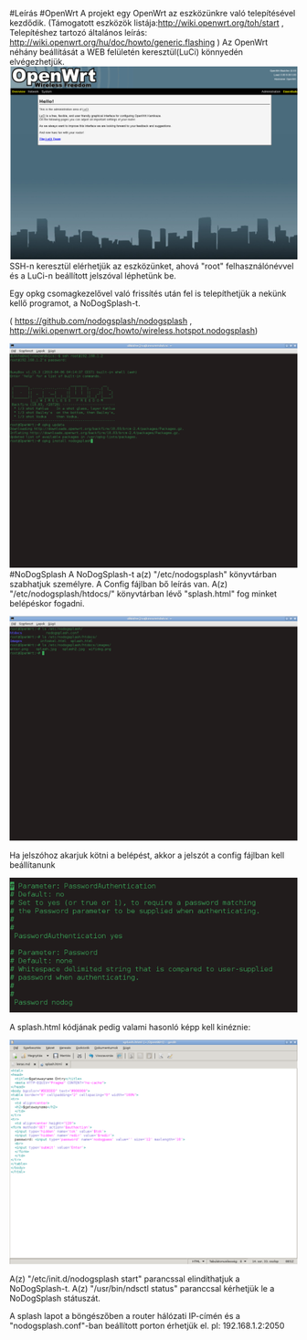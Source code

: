 #Leírás
#OpenWrt
A projekt egy OpenWrt az eszközünkre való telepítésével kezdődik.
(Támogatott eszközök listája:http://wiki.openwrt.org/toh/start , 
Telepítéshez tartozó általános leírás: http://wiki.openwrt.org/hu/doc/howto/generic.flashing )
     Az OpenWrt néhány beállítását a WEB felületén keresztül(LuCi) könnyedén elvégezhetjük.
![Alt text](https://github.com/mZoltan05/freewifi/blob/master/OpenWrt.png "LuCi")
SSH-n keresztül elérhetjük az eszközünket, ahová "root" felhasználónévvel és a LuCi-n beállított 
jelszóval léphetünk be.

Egy opkg csomagkezelővel való frissítés után fel is telepíthetjük a nekünk kellő programot, a NoDogSplash-t.

( https://github.com/nodogsplash/nodogsplash , http://wiki.openwrt.org/doc/howto/wireless.hotspot.nodogsplash)

![Alt text](https://github.com/mZoltan05/freewifi/blob/master/sshOpenWrt.png "sshnopenwrt")
#NoDogSplash
A NoDogSplash-t a(z) "/etc/nodogsplash" könyvtárban szabhatjuk személyre.
A Config fájlban bő leírás van. A(z) "/etc/nodogsplash/htdocs/" könyvtárban lévő "splash.html" fog minket belépéskor fogadni.

![Alt text](https://github.com/mZoltan05/freewifi/blob/master/nodogsplash.png "nodogsplash")

Ha jelszóhoz akarjuk kötni a belépést, akkor a jelszót a config fájlban kell beállítanunk

![Alt text](https://github.com/mZoltan05/freewifi/blob/master/nodogsplashpw.png "nodogsplashpw")

A splash.html kódjának pedig valami hasonló képp kell kinéznie:

![Alt text](https://github.com/mZoltan05/freewifi/blob/master/nodogsplashauth.png "nodogsplashauth")

A(z) "/etc/init.d/nodogsplash start" parancssal elindíthatjuk a NoDogSplash-t.
A(z) "/usr/bin/ndsctl status" paranccsal kérhetjük le a NoDogSplash státuszát.

A splash lapot a böngészőben a router hálózati IP-címén és a "nodogsplash.conf"-ban beállított porton érhetjük el.
pl: 192.168.1.2:2050






